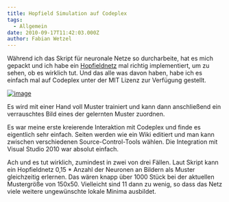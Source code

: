 ```yaml
---
title: Hopfield Simulation auf Codeplex
tags:
  - Allgemein
date: 2010-09-17T11:42:03.000Z
author: Fabian Wetzel
---
```


Während ich das Skript für neuronale Netze so durcharbeite, hat es mich gepackt und ich habe ein [Hopfieldnetz](http://hopfieldsimulation.codeplex.com/ "Hopfield Simulation auf Codeplex") mal richtig implementiert, um zu sehen, ob es wirklich tut. Und das alle was davon haben, habe ich es einfach mal auf Codeplex unter der MIT Lizenz zur Verfügung gestellt.

[![image](https://az275061.vo.msecnd.net/blogmedia/2010/09/image39.png "image")](http://hopfieldsimulation.codeplex.com/)

Es wird mit einer Hand voll Muster trainiert und kann dann anschließend ein verrauschtes Bild eines der gelernten Muster zuordnen.

Es war meine erste kreierende Interaktion mit Codeplex und finde es eigentlich sehr einfach. Seiten werden wie ein Wiki editiert und man kann zwischen verschiedenen Source-Control-Tools wählen. Die Integration mit Visual Studio 2010 war absolut einfach.

Ach und es tut wirklich, zumindest in zwei von drei Fällen. Laut Skript kann ein Hopfieldnetz 0,15 * Anzahl der Neuronen an Bildern als Muster gleichzeitig erlernen. Das wären knapp über 1000 Stück bei der aktuellen Mustergröße von 150x50\. Vielleicht sind 11 dann zu wenig, so dass das Netz viele weitere ungewünschte lokale Minima ausbildet.


